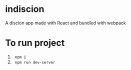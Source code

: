 # indiscion
A discion app made with React and bundled with webpack

# To run project 
1. <code> npm i</code> 
2. <code> npm run dev-server</code>
